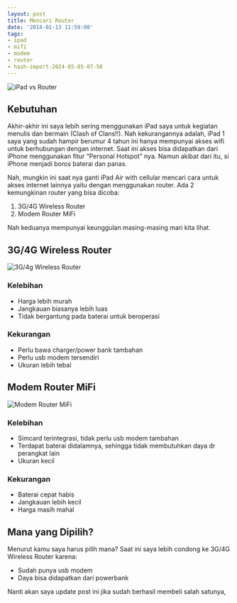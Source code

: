 ```yaml
---
layout: post
title: Mencari Router
date: '2014-01-13 11:59:00'
tags:
- ipad
- mifi
- modem
- router
- hash-import-2024-05-05-07-58
---
```


![iPad vs Router](https://i1.wp.com/104.199.202.96/wp-content/uploads/2014/01/Photo-13-01-14-13.07.43.jpg?resize=819%2C546)

## Kebutuhan

Akhir-akhir ini saya lebih sering menggunakan iPad saya untuk kegiatan menulis dan bermain (Clash of Clans!!). Nah kekurangannya adalah, iPad 1 saya yang sudah hampir berumur 4 tahun ini hanya mempunyai akses wifi untuk berhubungan dengan internet. Saat ini akses bisa didapatkan dari iPhone menggunakan fitur “Personal Hotspot” nya. Namun akibat dari itu, si iPhone menjadi boros baterai dan panas.

<!--more-->

Nah, mungkin ini saat nya ganti iPad Air with cellular mencari cara untuk akses internet lainnya yaitu dengan menggunakan router. Ada 2 kemungkinan router yang bisa dicoba:

1. 3G/4G Wireless Router
2. Modem Router MiFi

Nah keduanya mempunyai keunggulan masing-masing mari kita lihat.

## 3G/4G Wireless Router

![3G/4g Wireless Router](https://i2.wp.com/dl.dropboxusercontent.com/u/15623890/Blog/20140113-Router/2.jpg?resize=768%2C515&ssl=1)

### Kelebihan

- Harga lebih murah
- Jangkauan biasanya lebih luas
- Tidak bergantung pada baterai untuk beroperasi

### Kekurangan

- Perlu bawa charger/power bank tambahan
- Perlu usb modem tersendiri
- Ukuran lebih tebal

## Modem Router MiFi

![Modem Router MiFi](https://i2.wp.com/dl.dropboxusercontent.com/u/15623890/Blog/20140113-Router/1.jpg?w=1200&ssl=1)

### Kelebihan

- Simcard terintegrasi, tidak perlu usb modem tambahan
- Terdapat baterai didalamnya, sehingga tidak membutuhkan daya dr perangkat lain
- Ukuran kecil

### Kekurangan

- Baterai cepat habis
- Jangkauan lebih kecil
- Harga masih mahal

## Mana yang Dipilih?

Menurut kamu saya harus pilih mana? Saat ini saya lebih condong ke 3G/4G Wireless Router karena:

- Sudah punya usb modem
- Daya bisa didapatkan dari powerbank

Nanti akan saya update post ini jika sudah berhasil membeli salah satunya,

<!--kg-card-end: html-->